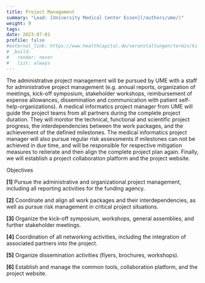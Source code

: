 ```yaml
---
title: Project Management
summary: "Lead: [University Medical Center Essen](/authors/ume/)"
weight: 9
tags:
date: 2023-07-01
profile: false
#external_link: https://www.healthcapital.de/veranstaltungen/termin/ki-in-der-radiologie/
# _build:
#   render: never
#   list: always
---
```

The administrative project management will be pursued by UME with a staff for administrative project management (e.g. annual reports, organization of meetings, kick-off symposium, stakeholder workshops, reimbursement of expense allowances, dissemination and communication with patient self-help-organizations). A medical informatics project manager from UME will guide the project teams from all partners during the complete project duration. They will monitor the technical, functional and scientific project progress, the interdependencies between the work packages, and the achievement of the defined milestones. The medical informatics project manager will also pursue regular risk assessments if milestones can not be achieved in due time, and will be responsible for respective mitigation measures to reiterate and then align the complete project plan again. Finally, we will establish a project collaboration platform and the project website.

Objectives

**[1]** Pursue the administrative and organizational project management, including all reporting activities for the funding agency.

**[2]** Coordinate and align all work packages and their interdependencies, as well as pursue risk management in critical project situations.

**[3]** Organize the kick-off symposium, workshops, general assemblies, and further stakeholder meetings.

**[4]** Coordination of all networking activities, including the integration of associated partners into the project.

**[5]** Organize dissemination activities (flyers, brochures, workshops).

**[6]** Establish and manage the common tools, collaboration platform, and the project website.
